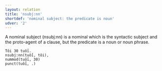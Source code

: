 ```yaml
---
layout: relation
title: 'nsubj:nn'
shortdef: 'nominal subject: the predicate is noun'
udver: '2'
---
```


A nominal subject (nsubj:nn) is a nominal which is the syntactic subject and the proto-agent of a clause, but the predicate is a noun or noun phrase. 

~~~ sdparse
Tôi 30 tuổi. 
nsubj:nn(tuổi, tôi), 
nummod(tuổi, 30)
punct(tuổi, .)
~~~

<!-- Interlanguage links updated Po lis 14 15:35:34 CET 2022 -->
